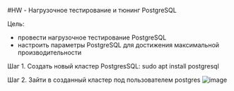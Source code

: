 #HW - Нагрузочное тестирование и тюнинг PostgreSQL

Цель:
- провести нагрузочное тестирование PostgreSQL
- настроить параметры PostgreSQL для достижения максимальной производительности

Шаг 1. Cоздать новый кластер PostgresSQL: sudo apt install postgresql

Шаг 2. Зайти в созданный кластер под пользователем postgres
![image](https://github.com/user-attachments/assets/d98fd8b9-abaa-4372-89de-442323b35702)
